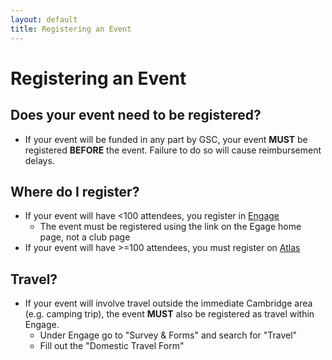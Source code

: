 ```yaml
---
layout: default
title: Registering an Event
---
```


# Registering an Event

## Does your event need to be registered?
* If your event will be funded in any part by GSC, your event **MUST** be registered **BEFORE** the event. Failure to do so will cause reimbursement delays.

## Where do I register?
* If your event will have <100 attendees, you register in [Engage](https://engage.mit.edu/)
    * The event must be registered using the link on the Egage home page, not a club page
* If your event will have >=100 attendees, you must register on [Atlas](https://atlas.mit.edu/)

## Travel?
* If your event will involve travel outside the immediate Cambridge area (e.g. camping trip), the event **MUST** also be registered as travel within Engage.
    * Under Engage go to "Survey & Forms" and search for "Travel"
    * Fill out the "Domestic Travel Form"
